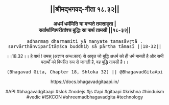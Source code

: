 <center><h2>||श्रीमद्‍भगवद्‍-गीता १८.३२||</h2>
<h3>अधर्मं धर्ममिति या मन्यते तमसावृता |<br/>सर्वार्थान्विपरीतांश्च बुद्धिः सा पार्थ तामसी ||१८-३२||</h3>
<pre>adharmaṃ dharmamiti yā manyate tamasāvṛtā .<br/>sarvārthānviparītāṃśca buddhiḥ sā pārtha tāmasī ||18-32||</pre>
<p>।।18.32।। हे पार्थ ! तमस् (अज्ञान अन्ध:कार) से आवृत जो बुद्धि अधर्म को ही धर्म मानती है और सभी पदार्थों को विपरीत रूप से जानती है, वह बुद्धि तामसी है।।</p>
<pre>(Bhagavad Gita, Chapter 18, Shloka 32) || @BhagavadGitaApi</pre><p>https://docs.bhagavadgitaapi.in/</p><p>#API #bhagavadgitaapi #slok #nodejs #js #api #gitaapi #krishna #hinduism #vedic #ISKCON #shreemadbhagavadgita #technology</p></center>